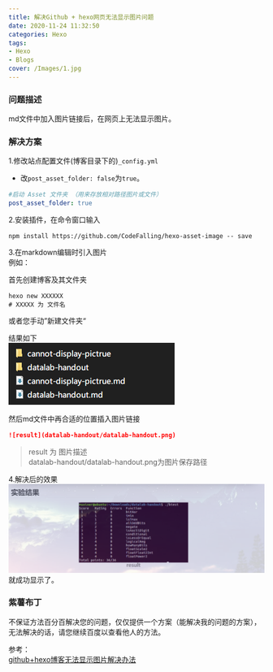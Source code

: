 ```yaml
---
title: 解决Github + hexo网页无法显示图片问题
date: 2020-11-24 11:32:50
categories: Hexo
tags:
- Hexo
- Blogs
cover: /Images/1.jpg
---
```

### 问题描述

md文件中加入图片链接后，在网页上无法显示图片。  
<!--more-->
### 解决方案

1.修改站点配置文件(博客目录下的)`_config.yml`  

+ 改`post_asset_folder: false`为`true`。
```yml
#启动 Asset 文件夹 （用来存放相对路径图片或文件）
post_asset_folder: true
```
2.安装插件，在命令窗口输入  
```git
npm install https://github.com/CodeFalling/hexo-asset-image -- save
```

3.在markdown编辑时引入图片  
例如：  

首先创建博客及其文件夹  
```git
hexo new XXXXXX
# XXXXX 为 文件名
```
或者您手动”新建文件夹“  

结果如下  
![文件目录](cannot-display-pictrue/menu.png)

然后md文件中再合适的位置插入图片链接  
```md
![result](datalab-handout/datalab-handout.png) 
```
> result 为 图片描述  
> datalab-handout/datalab-handout.png为图片保存路径  

4.解决后的效果  
![](cannot-display-pictrue/display.png)  
就成功显示了。

### 紫薯布丁
不保证方法百分百解决您的问题，仅仅提供一个方案（能解决我的问题的方案），无法解决的话，请您继续百度以查看他人的方法。  

参考：  
[github+hexo博客无法显示图片解决办法](https://www.dazhuanlan.com/2019/10/16/5da647c849379/)